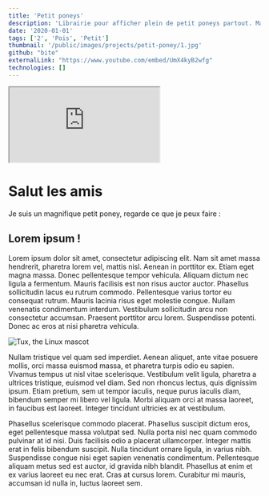 ```yaml
---
title: 'Petit poneys'
description: 'Librairie pour afficher plein de petit poneys partout. Marche très bien je vous jure.'
date: '2020-01-01'
tags: ['2', 'Pois', 'Petit']
thumbnail: '/public/images/projects/petit-poney/1.jpg'
github: "bite"
externalLink: "https://www.youtube.com/embed/UmX4kyB2wfg"
technologies: []
---
```


<iframe
  src="https://www.youtube.com/embed/UmX4kyB2wfg"
>
</iframe>

# Salut les amis

Je suis un magnifique petit poney, regarde ce que je peux faire :

## Lorem ipsum !

Lorem ipsum dolor sit amet, consectetur adipiscing elit. Nam sit amet massa hendrerit, pharetra lorem vel, mattis nisl. Aenean in porttitor ex. Etiam eget magna massa. Donec pellentesque tempor vehicula. Aliquam dictum nec ligula a fermentum. Mauris facilisis est non risus auctor auctor. Phasellus sollicitudin lacus eu rutrum commodo. Pellentesque varius tortor eu consequat rutrum. Mauris lacinia risus eget molestie congue. Nullam venenatis condimentum interdum. Vestibulum sollicitudin arcu non consectetur accumsan. Praesent porttitor arcu lorem. Suspendisse potenti. Donec ac eros at nisi pharetra vehicula.

![Tux, the Linux mascot](/public/images/projects/petit-poney/1.jpg)

Nullam tristique vel quam sed imperdiet. Aenean aliquet, ante vitae posuere mollis, orci massa euismod massa, et pharetra turpis odio eu sapien. Vivamus tempus ut nisl vitae scelerisque. Vestibulum velit ligula, pharetra a ultrices tristique, euismod vel diam. Sed non rhoncus lectus, quis dignissim ipsum. Etiam pretium, sem ut tempor iaculis, neque purus iaculis diam, bibendum semper mi libero vel ligula. Morbi aliquam orci at massa laoreet, in faucibus est laoreet. Integer tincidunt ultricies ex at vestibulum.

Phasellus scelerisque commodo placerat. Phasellus suscipit dictum eros, eget pellentesque massa volutpat sed. Nulla porta nisl nec quam commodo pulvinar at id nisi. Duis facilisis odio a placerat ullamcorper. Integer mattis erat in felis bibendum suscipit. Nulla tincidunt ornare ligula, in varius nibh. Suspendisse congue nisi eget sapien venenatis condimentum. Pellentesque aliquam metus sed est auctor, id gravida nibh blandit. Phasellus at enim et ex varius laoreet eu nec erat. Cras at cursus lorem. Curabitur mi mauris, accumsan id nulla in, luctus laoreet sem.
